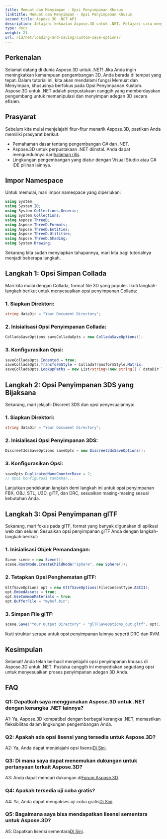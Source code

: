 ```yaml
---
title: Memuat dan Menyimpan - Opsi Penyimpanan Khusus
linktitle: Memuat dan Menyimpan - Opsi Penyimpanan Khusus
second_title: Aspose.3D .NET API
description: Jelajahi kekuatan Aspose.3D untuk .NET. Pelajari cara menyesuaikan penyimpanan adegan 3D Anda dengan panduan langkah demi langkah tentang format Collada, 3DS, FBX, OBJ, STL, U3D, glTF, DRC, dan RVM.
type: docs
weight: 21
url: /id/net/loading-and-saving/custom-save-options/
---
```

## Perkenalan

Selamat datang di dunia Aspose.3D untuk .NET! Jika Anda ingin meningkatkan kemampuan pengembangan 3D, Anda berada di tempat yang tepat. Dalam tutorial ini, kita akan mendalami fungsi Memuat dan Menyimpan, khususnya berfokus pada Opsi Penyimpanan Kustom. Aspose.3D untuk .NET adalah perpustakaan canggih yang memberdayakan pengembang untuk memanipulasi dan menyimpan adegan 3D secara efisien.

## Prasyarat

Sebelum kita mulai menjelajahi fitur-fitur menarik Aspose.3D, pastikan Anda memiliki prasyarat berikut:

- Pemahaman dasar tentang pengembangan C# dan .NET.
-  Aspose.3D untuk perpustakaan .NET diinstal. Anda dapat mengunduhnya dari[halaman rilis](https://releases.aspose.com/3d/net/).
- Lingkungan pengembangan yang diatur dengan Visual Studio atau C# IDE pilihan lainnya.

## Impor Namespace

Untuk memulai, mari impor namespace yang diperlukan:

```csharp
using System;
using System.IO;
using System.Collections.Generic;
using System.Collections;
using Aspose.ThreeD;
using Aspose.ThreeD.Formats;
using Aspose.ThreeD.Entities;
using Aspose.ThreeD.Utilities;
using Aspose.ThreeD.Shading;
using System.Drawing;
```

Sekarang kita sudah menyiapkan tahapannya, mari kita bagi tutorialnya menjadi beberapa langkah.

## Langkah 1: Opsi Simpan Collada

Mari kita mulai dengan Collada, format file 3D yang populer. Ikuti langkah-langkah berikut untuk menyesuaikan opsi penyimpanan Collada:

### 1. Siapkan Direktori:
   ```csharp
   string dataDir = "Your Document Directory";
   ```

### 2. Inisialisasi Opsi Penyimpanan Collada:
   ```csharp
   ColladaSaveOptions saveColladaOpts = new ColladaSaveOptions();
   ```

### 3. Konfigurasikan Opsi:
   ```csharp
   saveColladaOpts.Indented = true;
   saveColladaOpts.TransformStyle = ColladaTransformStyle.Matrix;
   saveColladaOpts.LookupPaths = new List<string>(new string[] { dataDir });
   ```

## Langkah 2: Opsi Penyimpanan 3DS yang Bijaksana

Sekarang, mari jelajahi Discreet 3DS dan opsi penyesuaiannya:

### 1. Siapkan Direktori:
   ```csharp
   string dataDir = "Your Document Directory";
   ```

### 2. Inisialisasi Opsi Penyimpanan 3DS:
   ```csharp
   Discreet3dsSaveOptions saveOpts = new Discreet3dsSaveOptions();
   ```

### 3. Konfigurasikan Opsi:
   ```csharp
   saveOpts.DuplicatedNameCounterBase = 2;
   // Opsi konfigurasi tambahan...
   ```

Lanjutkan pendekatan langkah demi langkah ini untuk opsi penyimpanan FBX, OBJ, STL, U3D, glTF, dan DRC, sesuaikan masing-masing sesuai kebutuhan Anda.

## Langkah 3: Opsi Penyimpanan glTF

Sekarang, mari fokus pada glTF, format yang banyak digunakan di aplikasi web dan seluler. Sesuaikan opsi penyimpanan glTF Anda dengan langkah-langkah berikut:

### 1. Inisialisasi Objek Pemandangan:
   ```csharp
   Scene scene = new Scene();
   scene.RootNode.CreateChildNode("sphere", new Sphere());
   ```

### 2. Tetapkan Opsi Penghematan glTF:
   ```csharp
   GltfSaveOptions opt = new GltfSaveOptions(FileContentType.ASCII);
   opt.EmbedAssets = true;
   opt.UseCommonMaterials = true;
   opt.BufferFile = "mybuf.bin";
   ```

### 3. Simpan File glTF:
   ```csharp
   scene.Save("Your Output Directory" + "glTFSaveOptions_out.gltf", opt);
   ```

Ikuti struktur serupa untuk opsi penyimpanan lainnya seperti DRC dan RVM.

## Kesimpulan

Selamat! Anda telah berhasil menjelajahi opsi penyimpanan khusus di Aspose.3D untuk .NET. Pustaka canggih ini menyediakan segudang opsi untuk menyesuaikan proses penyimpanan adegan 3D Anda.

## FAQ

### Q1: Dapatkah saya menggunakan Aspose.3D untuk .NET dengan kerangka .NET lainnya?

A1: Ya, Aspose.3D kompatibel dengan berbagai kerangka .NET, memastikan fleksibilitas dalam lingkungan pengembangan Anda.

### Q2: Apakah ada opsi lisensi yang tersedia untuk Aspose.3D?

 A2: Ya, Anda dapat menjelajahi opsi lisensi[Di Sini](https://purchase.aspose.com/buy).

### Q3: Di mana saya dapat menemukan dukungan untuk pertanyaan terkait Aspose.3D?

 A3: Anda dapat mencari dukungan di[Forum Aspose.3D](https://forum.aspose.com/c/3d/18).

### Q4: Apakah tersedia uji coba gratis?

 A4: Ya, Anda dapat mengakses uji coba gratis[Di Sini](https://releases.aspose.com/).

### Q5: Bagaimana saya bisa mendapatkan lisensi sementara untuk Aspose.3D?

 A5: Dapatkan lisensi sementara[Di Sini](https://purchase.aspose.com/temporary-license/).